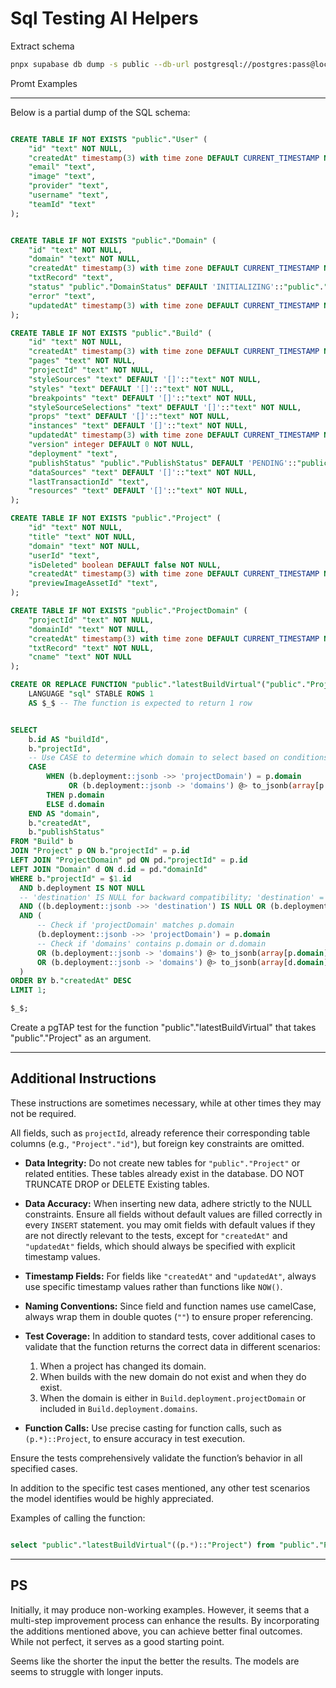 # Sql Testing AI Helpers

Extract schema

```bash
pnpx supabase db dump -s public --db-url postgresql://postgres:pass@localhost/webstudio > schema.sql
```

Promt Examples

---

Below is a partial dump of the SQL schema:

```sql

CREATE TABLE IF NOT EXISTS "public"."User" (
    "id" "text" NOT NULL,
    "createdAt" timestamp(3) with time zone DEFAULT CURRENT_TIMESTAMP NOT NULL,
    "email" "text",
    "image" "text",
    "provider" "text",
    "username" "text",
    "teamId" "text"
);


CREATE TABLE IF NOT EXISTS "public"."Domain" (
    "id" "text" NOT NULL,
    "domain" "text" NOT NULL,
    "createdAt" timestamp(3) with time zone DEFAULT CURRENT_TIMESTAMP NOT NULL,
    "txtRecord" "text",
    "status" "public"."DomainStatus" DEFAULT 'INITIALIZING'::"public"."DomainStatus" NOT NULL,
    "error" "text",
    "updatedAt" timestamp(3) with time zone DEFAULT CURRENT_TIMESTAMP NOT NULL
);

CREATE TABLE IF NOT EXISTS "public"."Build" (
    "id" "text" NOT NULL,
    "createdAt" timestamp(3) with time zone DEFAULT CURRENT_TIMESTAMP NOT NULL,
    "pages" "text" NOT NULL,
    "projectId" "text" NOT NULL,
    "styleSources" "text" DEFAULT '[]'::"text" NOT NULL,
    "styles" "text" DEFAULT '[]'::"text" NOT NULL,
    "breakpoints" "text" DEFAULT '[]'::"text" NOT NULL,
    "styleSourceSelections" "text" DEFAULT '[]'::"text" NOT NULL,
    "props" "text" DEFAULT '[]'::"text" NOT NULL,
    "instances" "text" DEFAULT '[]'::"text" NOT NULL,
    "updatedAt" timestamp(3) with time zone DEFAULT CURRENT_TIMESTAMP NOT NULL,
    "version" integer DEFAULT 0 NOT NULL,
    "deployment" "text",
    "publishStatus" "public"."PublishStatus" DEFAULT 'PENDING'::"public"."PublishStatus" NOT NULL,
    "dataSources" "text" DEFAULT '[]'::"text" NOT NULL,
    "lastTransactionId" "text",
    "resources" "text" DEFAULT '[]'::"text" NOT NULL,
);

CREATE TABLE IF NOT EXISTS "public"."Project" (
    "id" "text" NOT NULL,
    "title" "text" NOT NULL,
    "domain" "text" NOT NULL,
    "userId" "text",
    "isDeleted" boolean DEFAULT false NOT NULL,
    "createdAt" timestamp(3) with time zone DEFAULT CURRENT_TIMESTAMP NOT NULL,
    "previewImageAssetId" "text",
);

CREATE TABLE IF NOT EXISTS "public"."ProjectDomain" (
    "projectId" "text" NOT NULL,
    "domainId" "text" NOT NULL,
    "createdAt" timestamp(3) with time zone DEFAULT CURRENT_TIMESTAMP NOT NULL,
    "txtRecord" "text" NOT NULL,
    "cname" "text" NOT NULL
);

CREATE OR REPLACE FUNCTION "public"."latestBuildVirtual"("public"."Project") RETURNS SETOF "public"."latestBuildVirtual"
    LANGUAGE "sql" STABLE ROWS 1
    AS $_$ -- The function is expected to return 1 row


SELECT
    b.id AS "buildId",
    b."projectId",
    -- Use CASE to determine which domain to select based on conditions
    CASE
        WHEN (b.deployment::jsonb ->> 'projectDomain') = p.domain
             OR (b.deployment::jsonb -> 'domains') @> to_jsonb(array[p.domain])
        THEN p.domain
        ELSE d.domain
    END AS "domain",
    b."createdAt",
    b."publishStatus"
FROM "Build" b
JOIN "Project" p ON b."projectId" = p.id
LEFT JOIN "ProjectDomain" pd ON pd."projectId" = p.id
LEFT JOIN "Domain" d ON d.id = pd."domainId"
WHERE b."projectId" = $1.id
  AND b.deployment IS NOT NULL
  -- 'destination' IS NULL for backward compatibility; 'destination' = 'saas' for non-static builds
  AND ((b.deployment::jsonb ->> 'destination') IS NULL OR (b.deployment::jsonb ->> 'destination') = 'saas')
  AND (
      -- Check if 'projectDomain' matches p.domain
      (b.deployment::jsonb ->> 'projectDomain') = p.domain
      -- Check if 'domains' contains p.domain or d.domain
      OR (b.deployment::jsonb -> 'domains') @> to_jsonb(array[p.domain])
      OR (b.deployment::jsonb -> 'domains') @> to_jsonb(array[d.domain])
  )
ORDER BY b."createdAt" DESC
LIMIT 1;

$_$;

```

Create a pgTAP test for the function "public"."latestBuildVirtual" that takes "public"."Project" as an argument.

---

## Additional Instructions

These instructions are sometimes necessary, while at other times they may not be required.

All fields, such as `projectId`, already reference their corresponding table columns (e.g., `"Project"."id"`), but foreign key constraints are omitted.

- **Data Integrity:** Do not create new tables for `"public"."Project"` or related entities. These tables already exist in the database. DO NOT TRUNCATE DROP or DELETE Existing tables.

- **Data Accuracy:** When inserting new data, adhere strictly to the NULL constraints. Ensure all fields without default values are filled correctly in every `INSERT` statement.
  you may omit fields with default values if they are not directly relevant to the tests, except for `"createdAt"` and `"updatedAt"` fields, which should always be specified with explicit timestamp values.

- **Timestamp Fields:** For fields like `"createdAt"` and `"updatedAt"`, always use specific timestamp values rather than functions like `NOW()`.

- **Naming Conventions:** Since field and function names use camelCase, always wrap them in double quotes (`""`) to ensure proper referencing.

- **Test Coverage:** In addition to standard tests, cover additional cases to validate that the function returns the correct data in different scenarios:

  1. When a project has changed its domain.
  2. When builds with the new domain do not exist and when they do exist.
  3. When the domain is either in `Build.deployment.projectDomain` or included in `Build.deployment.domains`.

- **Function Calls:** Use precise casting for function calls, such as `(p.*)::Project`, to ensure accuracy in test execution.

Ensure the tests comprehensively validate the function’s behavior in all specified cases.

In addition to the specific test cases mentioned, any other test scenarios the model identifies would be highly appreciated.

Examples of calling the function:

```sql

select "public"."latestBuildVirtual"((p.*)::"Project") from "public"."Project" p where p.id = '1';
```

---

## PS

Initially, it may produce non-working examples. However, it seems that a multi-step improvement process can enhance the results. By incorporating the additions mentioned above, you can achieve better final outcomes. While not perfect, it serves as a good starting point.

Seems like the shorter the input the better the results. The models are seems to struggle with longer inputs.
